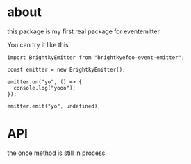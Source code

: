 # about

this package is my first real package for eventemitter

You can try it like this
```
import BrightkyEmitter from "brightkyefoo-event-emitter";

const emitter = new BrightkyEmitter();

emitter.on("yo", () => {
  console.log("yooo");
});

emitter.emit("yo", undefined);

```

# API
 the once method is still in process. 